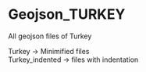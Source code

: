 # Geojson_TURKEY
All geojson files of Turkey

Turkey -> Minimified files  
Turkey_indented -> files with indentation
